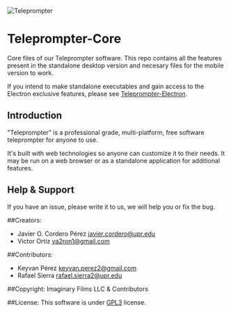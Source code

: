 ![Teleprompter](https://github.com/imaginaryfilms/Teleprompter-Electron/raw/master/build/install-spinner.png)

# Teleprompter-Core
Core files of our Teleprompter software. This repo contains all the features present in the standalone desktop version and necesary files for the mobile version to work.

If you intend to make standalone executables and gain access to the Electron exclusive features, please see [Teleprompter-Electron](https://github.com/imaginaryfilms/Teleprompter-Electron).

Introduction
-------------
"Teleprompter" is a professional grade, multi-platform, free software teleprompter for anyone to use.

It's built with web technologies so anyone can customize it to their needs. It may be run on a web browser or as a standalone application for additional features.

Help & Support
-------------
If you have an issue, please write it to us, we will help you or fix the bug.

##Creators:
*  Javier O. Cordero Pérez <javier.cordero@upr.edu>
*  Victor Ortiz <va2ron1@gmail.com>

##Contributors:
*  Keyvan Pérez <keyvan.perez2@gmail.com>
*  Rafael Sierra <rafael.sierra2@upr.edu> 

##Copyright: 
Imaginary Films LLC & Contributors

##License: 
This software is under [GPL3](https://github.com/javiercordero/Teleprompter/blob/master/LICENSE) license.
